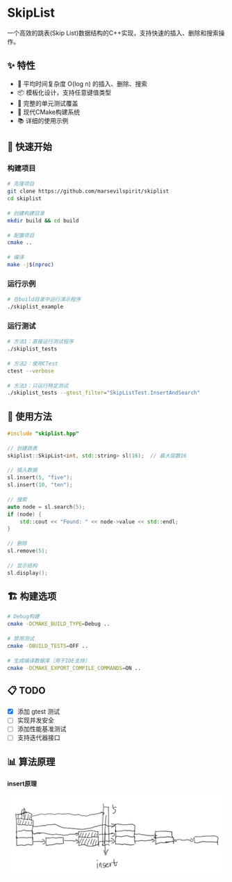 # SkipList

一个高效的跳表(Skip List)数据结构的C++实现，支持快速的插入、删除和搜索操作。

## ✨ 特性

- 🚀 平均时间复杂度 O(log n) 的插入、删除、搜索
- 📦 模板化设计，支持任意键值类型
- 🧪 完整的单元测试覆盖
- 🔧 现代CMake构建系统
- 📚 详细的使用示例

## 🚀 快速开始

### 构建项目

```bash
# 克隆项目
git clone https://github.com/marsevilspirit/skiplist
cd skiplist

# 创建构建目录
mkdir build && cd build

# 配置项目
cmake ..

# 编译
make -j$(nproc)
```

### 运行示例

```bash
# 在build目录中运行演示程序
./skiplist_example
```

### 运行测试

```bash
# 方法1：直接运行测试程序
./skiplist_tests

# 方法2：使用CTest
ctest --verbose

# 方法3：只运行特定测试
./skiplist_tests --gtest_filter="SkipListTest.InsertAndSearch"
```

## 📖 使用方法

```cpp
#include "skiplist.hpp"

// 创建跳表
skiplist::SkipList<int, std::string> sl(16);  // 最大层数16

// 插入数据
sl.insert(5, "five");
sl.insert(10, "ten");

// 搜索
auto node = sl.search(5);
if (node) {
    std::cout << "Found: " << node->value << std::endl;
}

// 删除
sl.remove(5);

// 显示结构
sl.display();
```

## 🏗️ 构建选项

```bash
# Debug构建
cmake -DCMAKE_BUILD_TYPE=Debug ..

# 禁用测试
cmake -DBUILD_TESTS=OFF ..

# 生成编译数据库（用于IDE支持）
cmake -DCMAKE_EXPORT_COMPILE_COMMANDS=ON ..
```

## 📋 TODO

- [x] 添加 gtest 测试
- [ ] 实现并发安全
- [ ] 添加性能基准测试
- [ ] 支持迭代器接口

## 📊 算法原理

#### insert原理

![insert](img/skiplist_insert_1.png)

